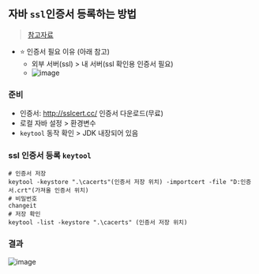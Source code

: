 ## 자바 `ssl`인증서 등록하는 방법
> [참고자료](https://congabba.tistory.com/458)
- ⭐ 인증서 필요 이유 (아래 참고)
  - 외부 서버(ssl) > 내 서버(ssl 확인용 인증서 필요)
  - ![image](https://github.com/hyunolike/info-docs/assets/61215550/a5460539-00fc-4b60-a0a7-41fd1e6774c4)
### 준비
- 인증서: http://sslcert.cc/ 인증서 다운로드(무료)
- 로컬 자바 설정 > 환경변수
- `keytool` 동작 확인 > JDK 내장되어 있음

### ssl 인증서 등록 `keytool` 
```shell
# 인증서 저장
keytool -keystore ".\cacerts"(인증서 저장 위치) -importcert -file "D:인증서.crt"(가져올 인증서 위치)
# 비밀번호
changeit
# 저장 확인
keytool -list -keystore ".\cacerts" (인증서 저장 위치)
```
### 결과
![image](https://github.com/hyunolike/info-docs/assets/61215550/8466b273-6e9d-466f-8e00-b4d6db3e72fc)
